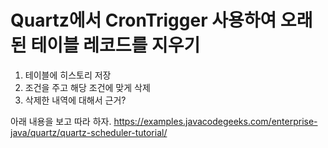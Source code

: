 # Quartz에서 CronTrigger 사용하여 오래된 테이블 레코드를 지우기 


1. 테이블에 히스토리 저장 
2. 조건을 주고 해당 조건에 맞게 삭제
3. 삭제한 내역에 대해서 근거? 


아래 내용을 보고 따라 하자.
https://examples.javacodegeeks.com/enterprise-java/quartz/quartz-scheduler-tutorial/